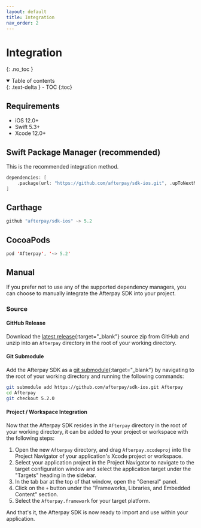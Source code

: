 ```yaml
---
layout: default
title: Integration
nav_order: 2
---
```


# Integration
{: .no_toc }

<details open markdown="block">
  <summary>
    Table of contents
  </summary>
  {: .text-delta }
- TOC
{:toc}
</details>

## Requirements

- iOS 12.0+
- Swift 5.3+
- Xcode 12.0+

## Swift Package Manager (recommended)

This is the recommended integration method.

``` swift
dependencies: [
    .package(url: "https://github.com/afterpay/sdk-ios.git", .upToNextMajor(from: "5.2.0"))
]
```

## Carthage

``` swift
github "afterpay/sdk-ios" ~> 5.2
```

## CocoaPods

``` swift
pod 'Afterpay', '~> 5.2'
```
## Manual

If you prefer not to use any of the supported dependency managers, you can choose to manually integrate the Afterpay SDK into your project.

### Source

#### GitHub Release

Download the [latest release][latest-release]{:target="_blank"} source zip from GitHub and unzip into an `Afterpay` directory in the root of your working directory.

#### Git Submodule

Add the Afterpay SDK as a [git submodule][git-submodule]{:target="_blank"} by navigating to the root of your working directory and running the following commands:

``` sh
git submodule add https://github.com/afterpay/sdk-ios.git Afterpay
cd Afterpay
git checkout 5.2.0
```

#### Project / Workspace Integration

Now that the Afterpay SDK resides in the `Afterpay` directory in the root of your working directory, it can be added to your project or workspace with the following steps:

1. Open the new `Afterpay` directory, and drag `Afterpay.xcodeproj` into the Project Navigator of your application's Xcode project or workspace.
2. Select your application project in the Project Navigator to navigate to the target configuration window and select the application target under the "Targets" heading in the sidebar.
3. In the tab bar at the top of that window, open the "General" panel.
4. Click on the `+` button under the "Frameworks, Libraries, and Embedded Content" section.
5. Select the `Afterpay.framework` for your target platform.

And that's it, the Afterpay SDK is now ready to import and use within your application.

[git-submodule]: https://git-scm.com/docs/git-submodule
[latest-release]: https://github.com/afterpay/sdk-ios/releases/latest
